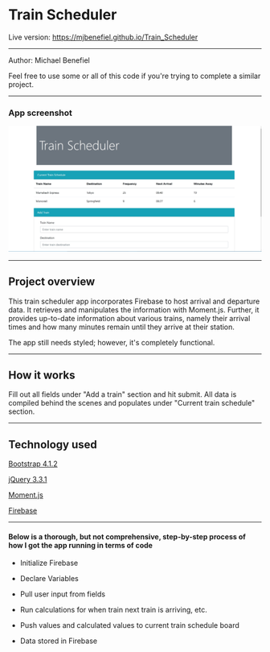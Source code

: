 <h1>Train Scheduler</h1>

Live version: https://mjbenefiel.github.io/Train_Scheduler
<hr></hr>

Author: Michael Benefiel

Feel free to use some or all of this code if you're trying to complete a similar project.
<hr></hr>

<h3> App screenshot </h3>

![alt text](https://github.com/mjbenefiel/Train_Scheduler/blob/master/assets/images/train.jpg "Train Scheduler")

<hr></hr>

<h2> Project overview</h2>
This train scheduler app incorporates Firebase to host arrival and departure data. It retrieves and manipulates the information with Moment.js. Further, it provides up-to-date information about various trains, namely their arrival times and how many minutes remain until they arrive at their station.

The app still needs styled; however, it's completely functional.
<hr></hr>

<h2> How it works </h2>
Fill out all fields under "Add a train" section and hit submit. All data is compiled behind the scenes and populates under "Current train schedule" section.
<hr></hr>

<h2>Technology used</h2>

[Bootstrap 4.1.2](http://getbootstrap.com/)

[jQuery 3.3.1](https://jquery.com/)

[Moment.js](https://momentjs.com/)

[Firebase](https://firebase.google.com/)

<hr></hr>

<h4>Below is a thorough, but not comprehensive, step-by-step process of how I got the app running in terms of code</h4>

- Initialize Firebase

- Declare Variables

- Pull user input from fields

- Run calculations for when train next train is arriving, etc.

- Push values and calculated values to current train schedule board

- Data stored in Firebase
